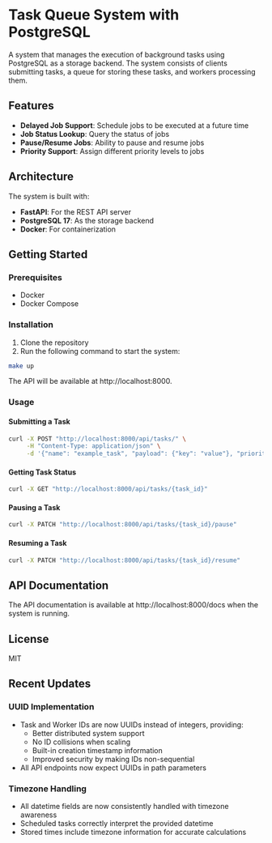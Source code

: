 # Task Queue System with PostgreSQL

A system that manages the execution of background tasks using PostgreSQL as a storage backend. The system consists of clients submitting tasks, a queue for storing these tasks, and workers processing them.

## Features

- **Delayed Job Support**: Schedule jobs to be executed at a future time
- **Job Status Lookup**: Query the status of jobs
- **Pause/Resume Jobs**: Ability to pause and resume jobs
- **Priority Support**: Assign different priority levels to jobs

## Architecture

The system is built with:
- **FastAPI**: For the REST API server
- **PostgreSQL 17**: As the storage backend
- **Docker**: For containerization

## Getting Started

### Prerequisites

- Docker
- Docker Compose

### Installation

1. Clone the repository
2. Run the following command to start the system:

```bash
make up
```

The API will be available at http://localhost:8000.

### Usage

#### Submitting a Task

```bash
curl -X POST "http://localhost:8000/api/tasks/" \
     -H "Content-Type: application/json" \
     -d '{"name": "example_task", "payload": {"key": "value"}, "priority": 1, "scheduled_at": "2023-10-01T10:00:00"}'
```

#### Getting Task Status

```bash
curl -X GET "http://localhost:8000/api/tasks/{task_id}"
```

#### Pausing a Task

```bash
curl -X PATCH "http://localhost:8000/api/tasks/{task_id}/pause"
```

#### Resuming a Task

```bash
curl -X PATCH "http://localhost:8000/api/tasks/{task_id}/resume"
```

## API Documentation

The API documentation is available at http://localhost:8000/docs when the system is running.

## License

MIT

## Recent Updates

### UUID Implementation
- Task and Worker IDs are now UUIDs instead of integers, providing:
  - Better distributed system support
  - No ID collisions when scaling
  - Built-in creation timestamp information
  - Improved security by making IDs non-sequential
- All API endpoints now expect UUIDs in path parameters

### Timezone Handling
- All datetime fields are now consistently handled with timezone awareness
- Scheduled tasks correctly interpret the provided datetime
- Stored times include timezone information for accurate calculations 